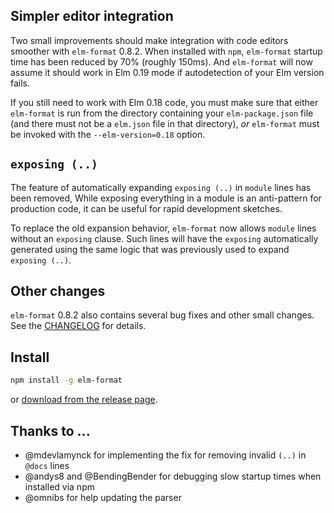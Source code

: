 ## Simpler editor integration

Two small improvements should make integration with code editors smoother with `elm-format` 0.8.2.
When installed with `npm`, `elm-format` startup time has been reduced by 70% (roughly 150ms).
And `elm-format` will now assume it should work in Elm 0.19 mode if autodetection of your Elm version fails.

If you still need to work with Elm 0.18 code, you must make sure that either `elm-format` is run from the directory containing your `elm-package.json` file (and there must not be a `elm.json` file in that directory), _or_ `elm-format` must be invoked with the `--elm-version=0.18` option.


## `exposing (..)`

The feature of automatically expanding `exposing (..)` in `module` lines has been removed,
While exposing everything in a module is an anti-pattern for production code,
it can be useful for rapid development sketches.

To replace the old expansion behavior, `elm-format` now allows `module` lines without an `exposing` clause.  Such lines will have the `exposing` automatically generated using the same logic that was previously used to expand `exposing (..)`.


## Other changes

`elm-format` 0.8.2 also contains several bug fixes and other small changes.
See the [CHANGELOG](https://github.com/avh4/elm-format/blob/0.8.2/CHANGELOG.md) for details.


## Install

```sh
npm install -g elm-format
```

or [download from the release page](https://github.com/avh4/elm-format/releases/tag/0.8.2).


## Thanks to ...

  - @mdevlamynck for implementing the fix for removing invalid `(..)` in `@docs` lines
  - @andys8 and @BendingBender for debugging slow startup times when installed via npm
  - @omnibs for help updating the parser
